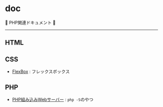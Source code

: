 # doc

:dog: PHP関連ドキュメント :dog:

---

## HTML

## CSS

- [FlexBox](flexbox.md) : フレックスボックス

## PHP

- [PHP組み込みWebサーバー](php_server.md) : `php -S`のやつ


